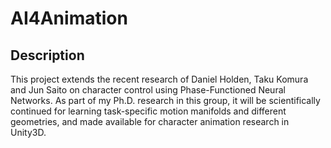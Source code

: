 AI4Animation
======================================================

Description
------------
This project extends the recent research of Daniel Holden, Taku Komura and Jun Saito on character control using Phase-Functioned Neural Networks.
As part of my Ph.D. research in this group, it will be scientifically continued for learning task-specific motion manifolds and different geometries, and made available for character animation research in Unity3D.

